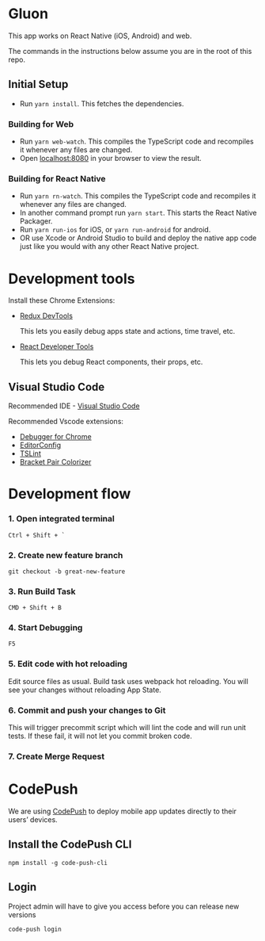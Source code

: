 # Gluon

This app works on React Native (iOS, Android) and web.

The commands in the instructions below assume you are in the root of this repo.

## Initial Setup

- Run `yarn install`. This fetches the dependencies.

### Building for Web

- Run `yarn web-watch`. This compiles the TypeScript code and recompiles it whenever any files are changed.
- Open [localhost:8080](http://localhost:8080) in your browser to view the result.

### Building for React Native

- Run `yarn rn-watch`. This compiles the TypeScript code and recompiles it whenever any files are changed.
- In another command prompt run `yarn start`. This starts the React Native Packager.
- Run `yarn run-ios` for iOS, or `yarn run-android` for android.
- OR use Xcode or Android Studio to build and deploy the native app code just like you would with any other React Native project. 


# Development tools

Install these Chrome Extensions:

* [Redux DevTools](http://extension.remotedev.io/) 

    This lets you easily debug apps state and actions, time travel, etc.
    
* [React Developer Tools](https://chrome.google.com/webstore/detail/react-developer-tools/fmkadmapgofadopljbjfkapdkoienihi) 

    This lets you debug React components, their props, etc.


## Visual Studio Code

Recommended IDE - [Visual Studio Code](https://code.visualstudio.com/)

Recommended Vscode extensions:

* [Debugger for Chrome](https://marketplace.visualstudio.com/items?itemName=msjsdiag.debugger-for-chrome)
* [EditorConfig](https://marketplace.visualstudio.com/items?itemName=EditorConfig.EditorConfig)
* [TSLint](https://marketplace.visualstudio.com/items?itemName=eg2.tslint)
* [Bracket Pair Colorizer](https://marketplace.visualstudio.com/items?itemName=CoenraadS.bracket-pair-colorizer)

# Development flow

### 1. Open integrated terminal

``Ctrl + Shift + ` ``

### 2. Create new feature branch

```
git checkout -b great-new-feature
```

### 3. Run Build Task

`CMD + Shift + B`

### 4. Start Debugging

`F5`

### 5. Edit code with hot reloading

Edit source files as usual. Build task uses webpack hot reloading. You will see your changes without reloading App State.

### 6. Commit and push your changes to Git

This will trigger precommit script which will lint the code and will run unit tests. If these fail, it will not let you commit broken code.

### 7. Create Merge Request

# CodePush

We are using [CodePush](https://microsoft.github.io/code-push/) to deploy mobile app updates directly to their users’ devices.

## Install the CodePush CLI

```
npm install -g code-push-cli
```

## Login

Project admin will have to give you access before you can release new versions

```
code-push login
```
